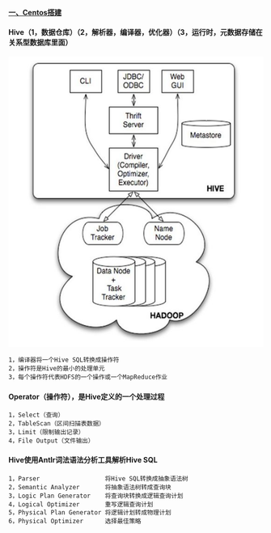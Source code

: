 #### [一、Centos搭建][1]
#### Hive（1，数据仓库）（2，解析器，编译器，优化器）（3，运行时，元数据存储在关系型数据库里面）
![image](https://github.com/firechiang/hadoop-test/blob/master/hive/image/hive-framework.jpg)
```bash
1，编译器将一个Hive SQL转换成操作符
2，操作符是Hive的最小的处理单元
3，每个操作符代表HDFS的一个操作或一个MapReduce作业
```
#### Operator（操作符），是Hive定义的一个处理过程
```bash
1，Select（查询）
2，TableScan（区间扫描表数据）
3，Limit（限制输出记录）
4，File Output（文件输出）
```
#### Hive使用Antlr词法语法分析工具解析Hive SQL
```bash
1，Parser                  将Hive SQL转换成抽象语法树
2，Semantic Analyzer       将抽象语法树转成查询块
3，Logic Plan Generator    将查询块转换成逻辑查询计划
4，Logical Optimizer       重写逻辑查询计划
5，Physical Plan Generator 将逻辑计划转成物理计划
6，Physical Optimizer      选择最佳策略
```
[1]: https://github.com/firechiang/hadoop-test/tree/master/hive/docs/1-setup-single.md